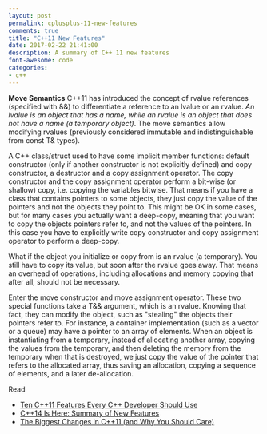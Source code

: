 ```yaml
---
layout: post
permalink: cplusplus-11-new-features
comments: true
title: "C++11 New Features"
date: 2017-02-22 21:41:00
description: A summary of C++ 11 new features
font-awesome: code
categories:
- c++
---
```


**Move Semantics**
C++11 has introduced the concept of rvalue references (specified with &&) to differentiate a reference to an lvalue or an rvalue. *An lvalue is an object that has a name, while an rvalue is an object that does not have a name (a temporary object)*. The move semantics allow modifying rvalues (previously considered immutable and indistinguishable from const T& types).

A C++ class/struct used to have some implicit member functions: default constructor (only if another constructor is not explicitly defined) and copy constructor, a destructor and a copy assignment operator. The copy constructor and the copy assignment operator perform a bit-wise (or shallow) copy, i.e. copying the variables bitwise. That means if you have a class that contains pointers to some objects, they just copy the value of the pointers and not the objects they point to. This might be OK in some cases, but for many cases you actually want a deep-copy, meaning that you want to copy the objects pointers refer to, and not the values of the pointers. In this case you have to explicitly write copy constructor and copy assignment operator to perform a deep-copy.

What if the object you initialize or copy from is an rvalue (a temporary). You still have to copy its value, but soon after the rvalue goes away. That means an overhead of operations, including allocations and memory copying that after all, should not be necessary.

Enter the move constructor and move assignment operator. These two special functions take a T&& argument, which is an rvalue. Knowing that fact, they can modify the object, such as "stealing" the objects their pointers refer to. For instance, a container implementation (such as a vector or a queue) may have a pointer to an array of elements. When an object is instantiating from a temporary, instead of allocating another array, copying the values from the temporary, and then deleting the memory from the temporary when that is destroyed, we just copy the value of the pointer that refers to the allocated array, thus saving an allocation, copying a sequence of elements, and a later de-allocation.


Read
* [Ten C++11 Features Every C++ Developer Should Use](https://www.codeproject.com/Articles/570638/Ten-Cplusplus-Features-Every-Cplusplus-Developer#lambdas)
* [C++14 Is Here: Summary of New Features](https://www.infoq.com/news/2014/08/cpp14-here-features)
* [The Biggest Changes in C++11 (and Why You Should Care)](http://blog.smartbear.com/c-plus-plus/the-biggest-changes-in-c11-and-why-you-should-care/)
